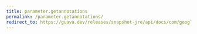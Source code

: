 ```yaml
---
title: parameter.getannotations
permalink: /parameter.getannotations/
redirect_to: https://guava.dev/releases/snapshot-jre/api/docs/com/google/common/reflect/Parameter.html#getAnnotations--
---
```

